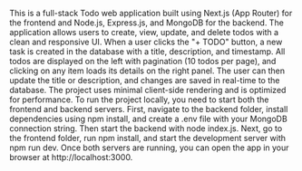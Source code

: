 This is a full-stack Todo web application built using Next.js (App Router) for the frontend and Node.js, Express.js, and MongoDB for the backend. The application allows users to create, view, update, and delete todos with a clean and responsive UI. When a user clicks the "+ TODO" button, a new task is created in the database with a title, description, and timestamp. All todos are displayed on the left with pagination (10 todos per page), and clicking on any item loads its details on the right panel. The user can then update the title or description, and changes are saved in real-time to the database. The project uses minimal client-side rendering and is optimized for performance.
To run the project locally, you need to start both the frontend and backend servers. First, navigate to the backend folder, install dependencies using npm install, and create a .env file with your MongoDB connection string. Then start the backend with node index.js. Next, go to the frontend folder, run npm install, and start the development server with npm run dev. Once both servers are running, you can open the app in your browser at http://localhost:3000.

